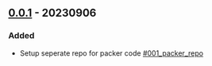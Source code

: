 ## [0.0.1](https://github.com/Vlot-Ltd/homelab) - 20230906


### Added

- Setup seperate repo for packer code [#001_packer_repo](https://github.com/Vlot-Ltd/homelab/issues/001_packer_repo)
